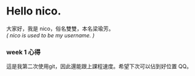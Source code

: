 # Hello nico.
大家好，我是 nico，俗名雙雙，本名梁瑜芳。  
*( nico is used to be my username. )*

### week 1 心得
這是我第二次使用git，因此還能跟上課程速度。希望下次可以佔到好位置 QQ。
